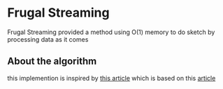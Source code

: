 # Frugal Streaming
  Frugal Streaming provided a method using O(1) memory to do sketch by processing data as it comes

## About the algorithm
  this implemention is inspired by [this article](https://research.neustar.biz/2013/09/16/sketch-of-the-day-frugal-streaming/) which is based on this [article](https://link.springer.com/chapter/10.1007%2F978-3-642-40273-9_7)